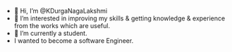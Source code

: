 - 👋 Hi, I’m @KDurgaNagaLakshmi
- 👀 I’m interested in improving my skills & getting knowledge & experience from the works which are useful.
- 🌱 I’m currently a student.
- I wanted to become a software Engineer.
  

<!---
KDurgaNagaLakshmi/KDurgaNagaLakshmi is a ✨ special ✨ repository because its `README.md` (this file) appears on your GitHub profile.
You can click the Preview link to take a look at your changes.
--->
